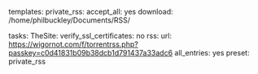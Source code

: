 templates:
  private_rss:
    accept_all: yes
    download: /home/philbuckley/Documents/RSS/

tasks: 
  TheSite:
    verify_ssl_certificates: no
    rss: 
      url: https://wigornot.com/f/torrentrss.php?passkey=c0d41831b09b38dcb1d791437a33adc6
      all_entries: yes
    preset: private_rss